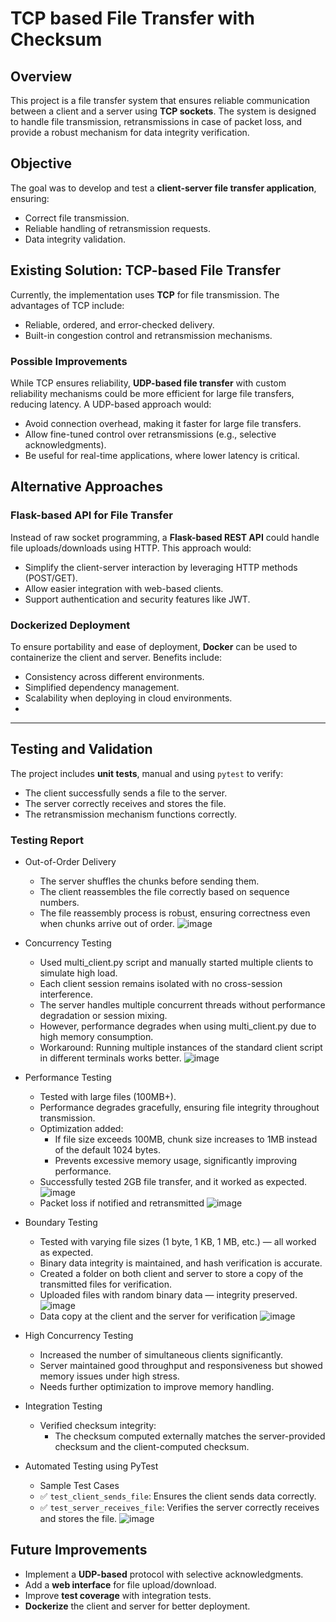 # TCP based File Transfer with Checksum

## Overview
This project is a file transfer system that ensures reliable communication between a client and a server using **TCP sockets**. The system is designed to handle file transmission, retransmissions in case of packet loss, and provide a robust mechanism for data integrity verification.

## Objective
The goal was to develop and test a **client-server file transfer application**, ensuring:
- Correct file transmission.
- Reliable handling of retransmission requests.
- Data integrity validation.

## Existing Solution: TCP-based File Transfer
Currently, the implementation uses **TCP** for file transmission. The advantages of TCP include:
- Reliable, ordered, and error-checked delivery.
- Built-in congestion control and retransmission mechanisms.

### Possible Improvements
While TCP ensures reliability, **UDP-based file transfer** with custom reliability mechanisms could be more efficient for large file transfers, reducing latency. A UDP-based approach would:
- Avoid connection overhead, making it faster for large file transfers.
- Allow fine-tuned control over retransmissions (e.g., selective acknowledgments).
- Be useful for real-time applications, where lower latency is critical.

## Alternative Approaches
### Flask-based API for File Transfer
Instead of raw socket programming, a **Flask-based REST API** could handle file uploads/downloads using HTTP. This approach would:
- Simplify the client-server interaction by leveraging HTTP methods (POST/GET).
- Allow easier integration with web-based clients.
- Support authentication and security features like JWT.

### Dockerized Deployment
To ensure portability and ease of deployment, **Docker** can be used to containerize the client and server. Benefits include:
- Consistency across different environments.
- Simplified dependency management.
- Scalability when deploying in cloud environments.
- 
---
## Testing and Validation
The project includes **unit tests**, manual and using `pytest` to verify:
- The client successfully sends a file to the server.
- The server correctly receives and stores the file.
- The retransmission mechanism functions correctly.
### Testing Report
  - Out-of-Order Delivery
      - The server shuffles the chunks before sending them.
      - The client reassembles the file correctly based on sequence numbers.
      - The file reassembly process is robust, ensuring correctness even when chunks arrive out of order.
![image](https://github.com/user-attachments/assets/20fac39b-28ad-4d19-91c5-6b129182658b)

  - Concurrency Testing
    - Used multi_client.py script and manually started multiple clients to simulate high load.
    - Each client session remains isolated with no cross-session interference.
    - The server handles multiple concurrent threads without performance degradation or session mixing.
    - However, performance degrades when using multi_client.py due to high memory consumption.
    - Workaround: Running multiple instances of the standard client script in different terminals works better.
![image](https://github.com/user-attachments/assets/397fff70-ec53-490b-b0a7-94ba2245cc69)

  - Performance Testing
    - Tested with large files (100MB+).
    - Performance degrades gracefully, ensuring file integrity throughout transmission.
    - Optimization added:
      - If file size exceeds 100MB, chunk size increases to 1MB instead of the default 1024 bytes.
      - Prevents excessive memory usage, significantly improving performance.
    - Successfully tested 2GB file transfer, and it worked as expected.
![image](https://github.com/user-attachments/assets/8b3c495b-793e-475b-9d62-5f245e3bee1d)
    - Packet loss if notified and retransmitted
![image](https://github.com/user-attachments/assets/5c168f0f-a7d6-4542-a0ad-e4830169fb2d)


  - Boundary Testing
    - Tested with varying file sizes (1 byte, 1 KB, 1 MB, etc.) — all worked as expected.
    - Binary data integrity is maintained, and hash verification is accurate.
    - Created a folder on both client and server to store a copy of the transmitted files for verification.
    - Uploaded files with random binary data — integrity preserved.
![image](https://github.com/user-attachments/assets/20fac39b-28ad-4d19-91c5-6b129182658b)
    - Data copy at the client and the server for verification
![image](https://github.com/user-attachments/assets/a92475c3-2d09-4ad3-bacd-20766c9edded)

  - High Concurrency Testing
    - Increased the number of simultaneous clients significantly.
    - Server maintained good throughput and responsiveness but showed memory issues under high stress.
    - Needs further optimization to improve memory handling.
  - Integration Testing
    - Verified checksum integrity:
      - The checksum computed externally matches the server-provided checksum and the client-computed checksum.

  - Automated Testing using PyTest
    - Sample Test Cases
    - ✅ `test_client_sends_file`: Ensures the client sends data correctly.
    - ✅ `test_server_receives_file`: Verifies the server correctly receives and stores the file.
![image](https://github.com/user-attachments/assets/be34bfcb-4784-4bfa-8c31-7c133b2c126e)

## Future Improvements
- Implement a **UDP-based** protocol with selective acknowledgments.
- Add a **web interface** for file upload/download.
- Improve **test coverage** with integration tests.
- **Dockerize** the client and server for better deployment.

